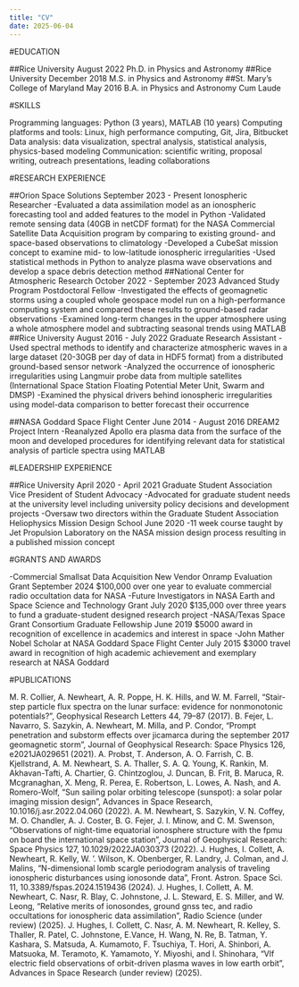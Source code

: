 ```yaml
---
title: "CV"
date: 2025-06-04
---
```


#EDUCATION
 
##Rice University	August 2022
Ph.D. in Physics and Astronomy
##Rice University	December 2018
M.S. in Physics and Astronomy
##St. Mary’s College of Maryland	May 2016
B.A. in Physics and Astronomy
Cum Laude

#SKILLS
 
Programming languages: Python (3 years), MATLAB (10 years)
Computing platforms and tools: Linux, high performance computing, Git, Jira, Bitbucket
Data analysis: data visualization, spectral analysis, statistical analysis, physics-based modeling
Communication: scientific writing, proposal writing, outreach presentations, leading collaborations

#RESEARCH EXPERIENCE
 
##Orion Space Solutions	September 2023 - Present
Ionospheric Researcher
-Evaluated a data assimilation model as an ionospheric forecasting tool and added features to the model in Python
-Validated remote sensing data (40GB in netCDF format) for the NASA Commercial Satellite Data Acquisition program by comparing to existing ground- and space-based observations to climatology
-Developed a CubeSat mission concept to examine mid- to low-latitude ionospheric irregularities
-Used statistical methods in Python to analyze plasma wave observations and develop a space debris detection method
##National Center for Atmospheric Research	October 2022 - September 2023
Advanced Study Program Postdoctoral Fellow
-Investigated the effects of geomagnetic storms using a coupled whole geospace model run on a high-performance computing system and compared these results to ground-based radar observations
-Examined long-term changes in the upper atmosphere using a whole atmosphere model and subtracting seasonal trends using MATLAB
##Rice University								           August 2016 - July 2022
Graduate Research Assistant
-Used spectral methods to identify and characterize atmospheric waves in a large dataset (20-30GB per day of data in HDF5 format) from a distributed ground-based sensor network
-Analyzed the occurrence of ionospheric irregularities using Langmuir probe data from multiple satellites (International Space Station Floating Potential Meter Unit, Swarm and DMSP)
-Examined the physical drivers behind ionospheric irregularities using model-data comparison to better forecast their occurrence 

##NASA Goddard Space Flight Center	                              			           June 2014 - August 2016
DREAM2 Project Intern
-Reanalyzed Apollo era plasma data from the surface of the moon and developed procedures for identifying relevant data for statistical analysis of particle spectra using MATLAB

#LEADERSHIP EXPERIENCE
 
##Rice University	April 2020 - April 2021
Graduate Student Association Vice President of Student Advocacy
-Advocated for graduate student needs at the university level including university policy decisions and development projects
-Oversaw two directors within the Graduate Student Association
Heliophysics Mission Design School	June 2020
-11 week course taught by Jet Propulsion Laboratory on the NASA mission design process resulting in a published mission concept

#GRANTS AND AWARDS
 
-Commercial Smallsat Data Acquisition New Vendor Onramp Evaluation Grant	            September 2024
$100,000 over one year to evaluate commercial radio occultation data for NASA
-Future Investigators in NASA Earth and Space Science and Technology Grant		           July 2020 
$135,000 over three years to fund a graduate-student designed research project
-NASA/Texas Space Grant Consortium Graduate Fellowship	June 2019
$5000 award in recognition of excellence in academics and interest in space
-John Mather Nobel Scholar at NASA Goddard Space Flight Center	July 2015
$3000 travel award in recognition of high academic achievement and exemplary research at NASA Goddard

#PUBLICATIONS
 
M. R. Collier, A. Newheart, A. R. Poppe, H. K. Hills, and W. M. Farrell, “Stair-step particle flux spectra on the lunar surface: evidence for nonmonotonic potentials?”, Geophysical Research Letters 44, 79–87 (2017).
B. Fejer, L. Navarro, S. Sazykin, A. Newheart, M. Milla, and P. Condor, “Prompt penetration and substorm effects over jicamarca during the september 2017 geomagnetic storm”, Journal of Geophysical Research: Space Physics 126, e2021JA029651 (2021).
A. Probst, T. Anderson, A. O. Farrish, C. B. Kjellstrand, A. M. Newheart, S. A. Thaller, S. A. Q. Young, K. Rankin, M. Akhavan-Tafti, A. Chartier, G. Chintzoglou, J. Duncan, B. Frit, B. Maruca, R. Mcgranaghan, X. Meng, R. Perea, E. Robertson, L. Lowes, A. Nash, and A. Romero-Wolf, “Sun sailing polar orbiting telescope (sunspot): a solar polar imaging mission design”, Advances in Space Research, 10.1016/j.asr.2022.04.060 (2022).
A. M. Newheart, S. Sazykin, V. N. Coffey, M. O. Chandler, A. J. Coster, B. G. Fejer, J. I. Minow, and C. M. Swenson, “Observations of night-time equatorial ionosphere structure with the fpmu on board the international space station”, Journal of Geophysical Research: Space Physics 127, 10.1029/2022JA030373 (2022).
J. Hughes, I. Collett, A. Newheart, R. Kelly, W. ’. Wilson, K. Obenberger, R. Landry, J. Colman, and J. Malins, “N-dimensional lomb scargle periodogram analysis of traveling ionospheric disturbances using ionosonde data”, Front. Astron. Space Sci. 11, 10.3389/fspas.2024.1519436 (2024).
J. Hughes, I. Collett, A. M. Newheart, C. Nasr, R. Blay, C. Johnstone, J. L. Steward, E. S. Miller, and W. Leong, “Relative merits of ionosondes, ground gnss tec, and radio occultations for ionospheric data assimilation”, Radio Science (under review) (2025).
J. Hughes, I. Collett, C. Nasr, A. M. Newheart, R. Kelley, S. Thaller, R. Patel, C. Johnstone, E.Vance, H. Wang, N. Re, B. Tatman, Y. Kashara, S. Matsuda, A. Kumamoto, F. Tsuchiya, T. Hori, A. Shinbori, A. Matsuoka, M. Teramoto, K. Yamamoto, Y. Miyoshi, and I. Shinohara, “Vlf electric field observations of orbit-driven plasma waves in low earth orbit”, Advances in Space Research (under review) (2025).

